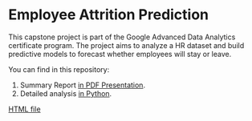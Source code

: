 # Employee Attrition Prediction

This capstone project is part of the Google Advanced Data Analytics certificate program. The project aims to analyze a HR dataset and build predictive models to forecast whether employees will stay or leave.

You can find in this repository:

1. Summary Report [in PDF Presentation](/docs/Employee_Attrition_Prediction.pdf).
2. Detailed analysis [in Python](/code/Employee_Attrition_Prediction.ipynb).

<a href="code/Employee_Attrition_Prediction.html">HTML file </a>
